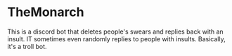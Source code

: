 # TheMonarch
This is a discord bot that deletes people's swears and replies back with an insult. IT sometimes even randomly replies to people with insults. Basically, it's a troll bot.
